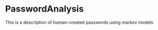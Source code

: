 PasswordAnalysis
================

This is a description of human-created passwords using markov models